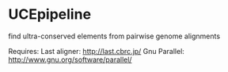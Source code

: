 # UCEpipeline
find ultra-conserved elements from pairwise genome alignments

Requires:
Last aligner: http://last.cbrc.jp/
Gnu Parallel: http://www.gnu.org/software/parallel/
